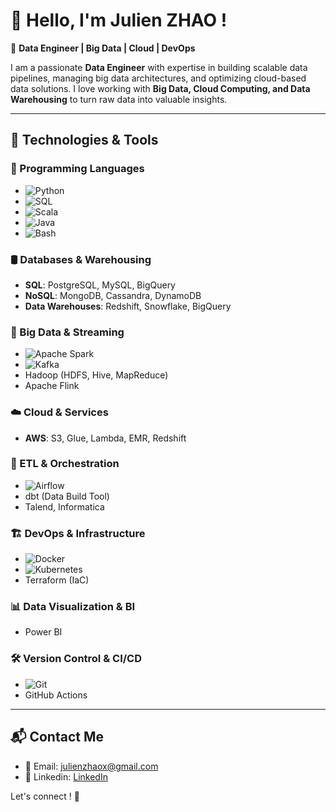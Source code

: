 # 👋 Hello, I'm Julien ZHAO !

🚀 **Data Engineer | Big Data | Cloud | DevOps**

I am a passionate **Data Engineer** with expertise in building scalable data pipelines, managing big data architectures, and optimizing cloud-based data solutions. I love working with **Big Data, Cloud Computing, and Data Warehousing** to turn raw data into valuable insights.  

---

## 🔧 Technologies & Tools

### 📌 Programming Languages
- ![Python](https://img.shields.io/badge/Python-3776AB?style=for-the-badge&logo=python&logoColor=white)
- ![SQL](https://img.shields.io/badge/SQL-4479A1?style=for-the-badge&logo=postgresql&logoColor=white)
- ![Scala](https://img.shields.io/badge/Scala-DC322F?style=for-the-badge&logo=scala&logoColor=white)
- ![Java](https://img.shields.io/badge/Java-007396?style=for-the-badge&logo=openjdk&logoColor=white)
- ![Bash](https://img.shields.io/badge/Bash-121011?style=for-the-badge&logo=gnu-bash&logoColor=white)

### 🛢️ Databases & Warehousing
- **SQL**: PostgreSQL, MySQL, BigQuery 
- **NoSQL**: MongoDB, Cassandra, DynamoDB
- **Data Warehouses**: Redshift, Snowflake, BigQuery

### 🚀 Big Data & Streaming
- ![Apache Spark](https://img.shields.io/badge/Apache_Spark-E25A1C?style=for-the-badge&logo=apachespark&logoColor=white)
- ![Kafka](https://img.shields.io/badge/Apache_Kafka-231F20?style=for-the-badge&logo=apachekafka&logoColor=white)
- Hadoop (HDFS, Hive, MapReduce)
- Apache Flink

### ☁️ Cloud & Services
- **AWS**: S3, Glue, Lambda, EMR, Redshift

### 🔧 ETL & Orchestration
- ![Airflow](https://img.shields.io/badge/Apache_Airflow-017CEE?style=for-the-badge&logo=apache-airflow&logoColor=white)
- dbt (Data Build Tool)
- Talend, Informatica

### 🏗️ DevOps & Infrastructure
- ![Docker](https://img.shields.io/badge/Docker-2496ED?style=for-the-badge&logo=docker&logoColor=white)
- ![Kubernetes](https://img.shields.io/badge/Kubernetes-326CE5?style=for-the-badge&logo=kubernetes&logoColor=white)
- Terraform (IaC)

### 📊 Data Visualization & BI
- Power BI

### 🛠️ Version Control & CI/CD
- ![Git](https://img.shields.io/badge/Git-F05032?style=for-the-badge&logo=git&logoColor=white)
- GitHub Actions
---

## 📬 Contact Me
- 📧 Email: [julienzhaox@gmail.com](mailto:julienzhaox@gmail.com)
- 💼 Linkedin: [LinkedIn](https://www.linkedin.com/in/julien-zhao/)

Let's connect ! 🚀

